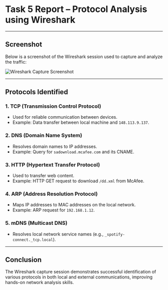 # Task 5 Report – Protocol Analysis using Wireshark

---

##  Screenshot

Below is a screenshot of the Wireshark session used to capture and analyze the traffic:

![Wireshark Capture Screenshot](./wireshark_capture_screenshot.png)

---

##  Protocols Identified

### 1. TCP (Transmission Control Protocol)
- Used for reliable communication between devices.
- Example: Data transfer between local machine and `148.113.9.137`.

### 2. DNS (Domain Name System)
- Resolves domain names to IP addresses.
- Example: Query for `sadownload.mcafee.com` and its CNAME.

### 3. HTTP (Hypertext Transfer Protocol)
- Used to transfer web content.
- Example: HTTP GET request to download `/dd.xml` from McAfee.

### 4. ARP (Address Resolution Protocol)
- Maps IP addresses to MAC addresses on the local network.
- Example: ARP request for `192.168.1.12`.

### 5. mDNS (Multicast DNS)
- Resolves local network service names (e.g., `_spotify-connect._tcp.local`).

---


##  Conclusion
The Wireshark capture session demonstrates successful identification of various protocols in both local and external communications, improving hands-on network analysis skills.
